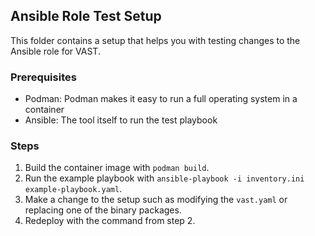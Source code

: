 
## Ansible Role Test Setup

This folder contains a setup that helps you with testing changes to the Ansible
role for VAST.

### Prerequisites

* Podman: Podman makes it easy to run a full operating system in a container
* Ansible: The tool itself to run the test playbook

### Steps

1. Build the container image with `podman build`.
2. Run the example playbook with
   `ansible-playbook -i inventory.ini example-playbook.yaml`.
3. Make a change to the setup such as modifying the `vast.yaml` or replacing one
   of the binary packages.
4. Redeploy with the command from step 2.
